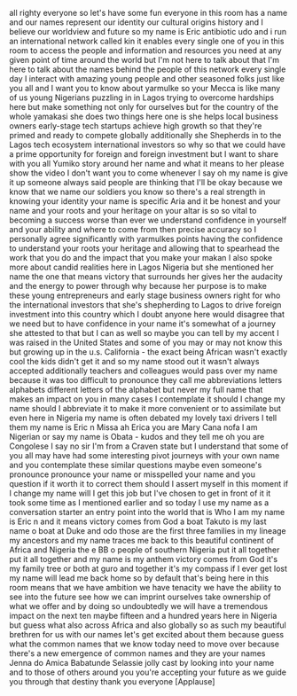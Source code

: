 
all righty everyone so let&#39;s have some
fun
everyone in this room has a name and our
names represent our identity our
cultural origins history and I believe
our worldview and future so my name is
Eric antibiotic udo and i run an
international network called kin it
enables every single one of you in this
room to access the people and
information and resources you need at
any given point of time around the world
but I&#39;m not here to talk about that I&#39;m
here to talk about the names behind the
people of this network every single day
I interact with amazing young people and
other seasoned folks just like you all
and I want you to know about yarmulke so
your Mecca is like many of us young
Nigerians puzzling in in Lagos trying to
overcome hardships here but make
something not only for ourselves but for
the country of the whole yamakasi she
does two things here one is she helps
local business owners early-stage tech
startups achieve high growth so that
they&#39;re primed and ready to compete
globally additionally she Shepherds in
to the Lagos tech ecosystem
international investors so why so that
we could have a prime opportunity for
foreign and foreign investment but I
want to share with you all
Yumiko story around her name and what it
means to her please show the video I
don&#39;t want you to come whenever I say oh
my name is give it up someone always
said people are thinking that I&#39;ll be
okay because we know that we name our
soldiers you know
so there&#39;s a real strength in knowing
your identity your name is specific Aria
and it be honest and your name and your
roots and your heritage on your altar is
so so vital to becoming a success worse
than ever we understand confidence in
yourself and your ability and where to
come from then precise accuracy so I
personally agree significantly with
yarmulkes points having the confidence
to understand your roots your heritage
and allowing that to spearhead the work
that you do and the impact that you make
your makan I also spoke more about
candid realities here in Lagos Nigeria
but she mentioned her name the one that
means victory that surrounds her gives
her the audacity and the energy to power
through why because her purpose is to
make these young entrepreneurs and early
stage business owners right for who the
international investors that she&#39;s
shepherding to Lagos to drive foreign
investment into this country which I
doubt anyone here would disagree that we
need but to have confidence in your name
it&#39;s somewhat of a journey she attested
to that but I can as well so maybe you
can tell by my accent I was raised in
the United States and some of you may or
may not know this but growing up in the
u.s. California - the exact being
African wasn&#39;t exactly cool the kids
didn&#39;t get it and so my name stood out
it wasn&#39;t always accepted
additionally teachers and colleagues
would pass over my name because it was
too difficult to pronounce
they call me abbreviations letters
alphabets different letters of the
alphabet but never my full name that
makes an impact on you
in many cases I contemplate it should I
change my name
should I abbreviate it to make it more
convenient or to assimilate but even
here in Nigeria my name is often debated
my lovely taxi drivers I tell them my
name is Eric n Missa ah Erica you are
Mary Cana
nofa I am Nigerian or say my name is
Obata - kudos and they tell me oh you
are Congolese I say no sir I&#39;m from a
Craven state but I understand that some
of you all may have had some interesting
pivot
journeys with your own name and you
contemplate these similar questions
maybe even someone&#39;s pronounce pronounce
your name or misspelled your name and
you question if it worth it to correct
them should I assert myself in this
moment if I change my name will I get
this job but I&#39;ve chosen to get in front
of it it took some time as I mentioned
earlier and so today I use my name as a
conversation starter an entry point into
the world that is Who I am my name is
Eric n and it means victory comes from
God a boat Takuto is my last name o boat
at Duke and odo those are the first
three families in my lineage my
ancestors and my name traces me back to
this beautiful continent of Africa and
Nigeria the e BB o people of southern
Nigeria put it all together put it all
together and my name is my anthem
victory comes from God it&#39;s my family
tree or both at guro and together
it&#39;s my compass if I ever get lost my
name will lead me back home
so by default that&#39;s being here in this
room means that we have ambition
we have tenacity we have the ability to
see into the future see how we can
imprint ourselves take ownership of what
we offer and by doing so undoubtedly we
will have a tremendous impact on the
next ten maybe fifteen and a hundred
years here in Nigeria but guess what
also across Africa and also globally so
as such my beautiful brethren for us
with our names let&#39;s get excited about
them because guess what the common names
that we know today need to move over
because there&#39;s a new emergence of
common names and they are your names
Jenna do Amica Babatunde Selassie jolly
cast by looking into your name and to
those of others around you you&#39;re
accepting your future as we guide you
through that destiny thank you everyone
[Applause]
